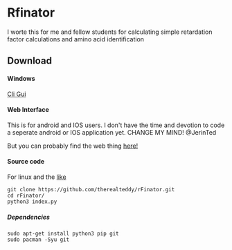# Rfinator 
I worte this for me and fellow students for calculating simple retardation factor calculations and amino acid identification 

## Download 

#### Windows 

<a href="https://github.com/therealteddy/rFinator/releases/download/v0.1-pre/rFcli.Protable.exe"> Cli </a> 
<a href="https://github.com/therealteddy/rFinator/releases/download/v1.0-pre-gui/rGui-.Portable.exe"> Gui </a> 

#### Web Interface 

<p>This is for android and IOS users. I don't have the time and devotion to code a seperate android or IOS application yet. CHANGE MY MIND! @JerinTed </p>

But you can probably find the web thing <a href="https://therealteddy.github.io/rFinator/index.html"> here! </a>

#### Source code 

For linux and the <a href="https://github.com/therealteddy/rFinator/tree/cli"> like </a>

    git clone https://github.com/therealteddy/rFinator.git
    cd rFinator/ 
    python3 index.py 

##### Dependencies 

    sudo apt-get install python3 pip git 
    sudo pacman -Syu git 


